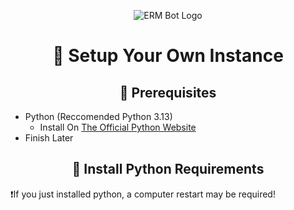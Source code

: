 <p align="center">
  <img src="https://github.com/user-attachments/assets/2c466719-27cf-4b1f-9c4d-390306fb9ab6" alt="ERM Bot Logo">
</p>

<h1 align="center">🤖 Setup Your Own Instance</h1>

<h2 align="center">💉 Prerequisites</h2>

* Python (Reccomended Python 3.13)
  * Install On [The Official Python Website](https://www.python.org/downloads/)
* Finish Later

<h2 align="center">💉 Install Python Requirements</h2>
❗If you just installed python, a computer restart may be required!
